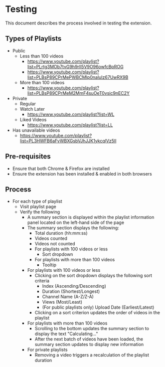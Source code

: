 # Testing

This document describes the process involved in testing the extension.

## Types of Playlists

- Public
  - Less than 100 videos
    - https://www.youtube.com/playlist?list=PLrtg3MOb7tvG9h9rll5V9O96owfcBpROG
    - https://www.youtube.com/playlist?list=PLBsP89CPrMePWBCMIp0naluIz67UwRX9B
  - More than 100 videos
    - https://www.youtube.com/playlist?list=PLBsP89CPrMeM2MmF4suOeT0vsic9nEC2Y
- Private
  - Regular
  - Watch Later
    - https://www.youtube.com/playlist?list=WL
  - Liked Videos
    - https://www.youtube.com/playlist?list=LL
- Has unavailable videos
  - https://www.youtube.com/playlist?list=PL3HWFB6aFvWBXGsbVJhJJK1ykcqlVz5lI

## Pre-requisites

- Ensure that both Chrome & Firefox are installed
- Ensure the extension has been installed & enabled in both browsers

## Process

- For each type of playlist
  - Visit playlist page
  - Verify the following
    - A summary section is displayed within the playlist information panel
      located on the left-hand side of the page
    - The summary section displays the following:
      - Total duration (hh:mm:ss)
      - Videos counted
      - Videos not counted
      - For playlists with 100 videos or less
        - Sort dropdown
      - For playlists with more than 100 videos
        - Tooltip
    - For playlists with 100 videos or less
      - Clicking on the sort dropdown displays the following sort criteria
        - Index (Ascending/Descending)
        - Duration (Shortest/Longest)
        - Channel Name (A-Z/Z-A)
        - Views (Most/Least)
        - (For public playlists only) Upload Date (Earliest/Latest)
      - Clicking on a sort criterion updates the order of videos in the playlist
    - For playlists with more than 100 videos
      - Scrolling to the bottom updates the summary section to display the text
        "Calculating..."
      - After the next batch of videos have been loaded, the summary section
        updates to display new information
    - For private playlists
      - Removing a video triggers a recalculation of the playlist duration
